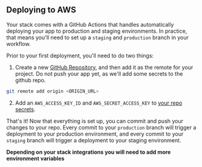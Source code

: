 ## Deploying to AWS

Your stack comes with a GitHub Actions that handles automatically deploying your app to production and staging environments. In practice, that means you'll need to set up a `staging` and `production` branch in your workflow.

Prior to your first deployment, you'll need to do two things:

1. Create a new [GitHub Repository](https://repo.new), and then add it as the remote for your project. Do not push your app yet, as we'll add some secrets to the github repo.

```sh
git remote add origin <ORIGIN_URL>
```

2. Add an `AWS_ACCESS_KEY_ID` and `AWS_SECRET_ACCESS_KEY` to [your repo secrets](https://docs.github.com/en/actions/security-guides/encrypted-secrets).

That's it! Now that everything is set up, you can commit and push your changes to your repo. Every commit to your `production` branch will trigger a deployment to your production environment, and every commit to your `staging` branch will trigger a deployment to your staging environment.

**Depending on your stack integrations you will need to add more environment variables**